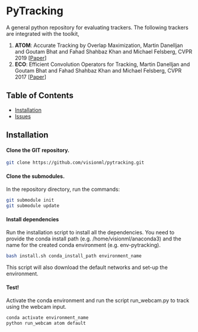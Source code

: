 # PyTracking

A general python repository for evaluating trackers. The following trackers are integrated with the toolkit,  

1. **ATOM**: Accurate Tracking by Overlap Maximization, Martin Danelljan and Goutam Bhat and Fahad Shahbaz Khan and Michael Felsberg, CVPR 2019 \[[Paper](https://arxiv.org/pdf/1811.07628.pdf)\]  
2. **ECO**: Efficient Convolution Operators for Tracking, Martin Danelljan and Goutam Bhat and Fahad Shahbaz Khan and Michael Felsberg, CVPR 2017 \[[Paper](https://arxiv.org/pdf/1611.09224.pdf)\]

## Table of Contents

* [Installation](#installation)
* [Issues](#issues)

## Installation

#### Clone the GIT repository.  
```bash
git clone https://github.com/visionml/pytracking.git
```
   
#### Clone the submodules.  
In the repository directory, run the commands:  
```bash
git submodule init  
git submodule update
```  
#### Install dependencies
Run the installation script to install all the dependencies. You need to provide the conda install path (e.g. /home/visionml/anaconda3) and the name for the created conda environment (e.g. env-pytracking).  
```bash
bash install.sh conda_install_path environment_name
```  
This script will also download the default networks and set-up the environment.

#### Test!
Activate the conda environment and run the script run_webcam.py to track using the webcam input.  
```bash
conda activate environment_name
python run_webcam atom default    
```  

   